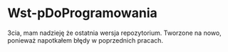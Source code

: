 # Wst-pDoProgramowania
3cia, mam nadzieję że ostatnia wersja repozytorium. Tworzone na nowo, ponieważ napotkałem błędy w poprzednich pracach.
